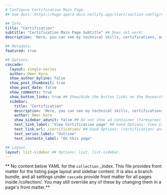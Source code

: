 ```yaml
---
# Configure Certification Main Page.
## See docs: https://hugo-apero-docs.netlify.app/start/section-config/#lists-of-pages

## Info.
title: "Certification"
subtitle: "Certification Main Page Subtitle" ## Does not work!
description: 'Here, you can see my technical skills, certifications, and certificates. YES, you heard it right! Certifications and certificcates are not the same, see <a href= "https://www.datacamp.com/blog/certificates-or-certification-which-should-you-choose" target="_blank" rel="noopener">here</a> for more information.' ## Only works when layout: list is used.

## Metadata.
featured: true

## Options.
cascade:
  layout: single-series
  author: Omer Kara
  show_author_byline: false
  show_post_thumbnail: true
  show_post_date: false
  show_comments: true
  show_button_links: true ## Show/Hide the button links on the Research Main Page.
  sidebar:
    title: "Certification"
    description: 'Here, you can see my technical skills, certifications, and certificates. YES, you heard it right! Certifications and certificates are not the same, see <a href= "https://www.datacamp.com/blog/certificates-or-certification-which-should-you-choose" target="_blank" rel="noopener">here</a> for more information.'
    author: Omer Kara
    show_sidebar_adunit: false ## Do not show ad container (formspree).
    text_link_label: "View Certification page" ## Good Options: View Certification page and Subscribe via RSS.
    text_link_url: /certification/ ## Good Options: /certification/ and /certification/index.xml.
    text_series_label: "Outline"
    text_contents_label: "On this page"

## Layout.
layout: list-sidebar ## Options: list, list-sidebar.
---
```


** No content below YAML for the `collection` _index. This file provides front matter for the listing page layout and sidebar content. It is also a branch bundle, and all settings under `cascade` provide front matter for all pages inside /collection/. You may still override any of these by changing them in a page's front matter.**
